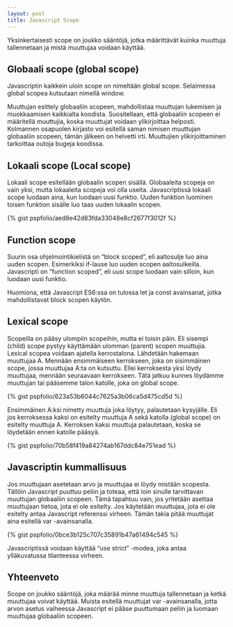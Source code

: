 ```yaml
---
layout: post
title: Javascript Scope
---
```


Yksinkertaisesti scope on joukko sääntöjä, jotka määrittävät kuinka muuttuja tallennetaan ja mistä muuttujaa voidaan käyttää.

<!-- kuvan lisäys ![_config.yml]({{ site.baseurl }}/images/config.png) -->

## Globaali scope (global scope)

Javascriptin kaikkein uloin scope on nimeltään global scope. Selaimessa global scopea kutsutaan nimellä window.

Muuttujan esittely globaaliin scopeen, mahdollistaa muuttujan lukemisen ja muokkaamisen kaikkialta koodista. Suositellaan, että globaaliin scopeen ei määritellä muuttujia, koska muuttujat voidaan ylikirjoittaa helposti. Kolmannen osapuolen kirjasto voi esitellä saman nimisen muuttujan globaaliin scopeen, tämän jälkeen on helvetti irti. Muuttujien ylikirjoittaminen tarkoittaa outoja bugeja koodissa.

## Lokaali scope (Local scope)

Lokaali scope esitellään globaalin scopen sisällä. Globaaleita scopeja on vain yksi, mutta lokaaleita scopeja voi olla useita. Javascriptissä lokaali scope luodaan aina, kun luodaan uusi funktio. Uuden funktion luominen toisen funktion sisälle luo taas uuden lokaalin scopen.

{% gist pspfolio/aed8e42d83fda33048e8cf2677f3012f %}

## Function scope

Suurin osa ohjelmointikielistä on “block scoped”, eli aaltosulje luo aina uuden scopen. Esimerkiksi if-lause luo uuden scopen aaltosulkeilla. Javascripti on “function scoped”, eli uusi scope luodaan vain silloin, kun luodaan uusi funktio.

Huomiona, että Javascript ES6:ssa on tulossa let ja const avainsanat, jotka mahdollistavat block scopen käytön.

## Lexical scope

Scopeilla on pääsy ulompiin scopeihin, mutta ei toisin päin. Eli sisempi (child) scope pystyy käyttämään ulomman (parent) scopen muuttujia. Lexical scopea voidaan ajatella kerrostalona. Lähdetään hakemaan muuttujaa A. Mennään ensimmäiseen kerrokseen, joka on sisimmäinen scope, jossa muuttujaa A:ta on kutsuttu. Ellei kerroksesta yksi löydy muuttujaa, mennään seuraavaan kerrokseen. Tätä jatkuu kunnes löydämme muuttujan tai pääsemme talon katolle, joka on global scope.

{% gist pspfolio/623a53b6044c7625a3b06ca5d475cd5d %}

Ensimmäinen A:ksi nimetty muuttuja joka löytyy, palautetaan kysyjälle. Eli jos kerroksessa kaksi on esitelty muuttuja A sekä katolla (global scope) on esitelty muuttuja A. Kerroksen kaksi muuttuja palautetaan, koska se löydetään ennen katolle pääsyä.

{% gist pspfolio/70b58f419a84274ab167ddc84e751ead %}

## Javascriptin kummallisuus

Jos muuttujaan asetetaan arvo ja muuttujaa ei löydy mistään scopesta. Tällöin Javascript puuttuu peliin ja toteaa, että loin sinulle tarvittavan muuttujan globaaliin scopeen. Tämä tapahtuu vain, jos yritetään asettaa muuttujaan tietoa, jota ei ole esitelty. Jos käytetään muuttujaa, jota ei ole esitelty antaa Javascript referenssi virheen. Tämän takia pitää muuttujat aina esitellä var -avainsanalla. 

{% gist pspfolio/0bce3b125c707c35891b47a61494c545 %}

Javascriptissä voidaan käyttää “use strict” -modea, joka antaa ylläkuvatussa tilanteessa virheen.

## Yhteenveto

Scope on joukko sääntöjä, joka määrää minne muuttuja tallennetaan ja ketkä muuttujaa voivat käyttää. Muista esitellä muuttujat var -avainsanalla, jotta arvon asetus vaiheessa Javascript ei pääse puuttumaan peliin ja luomaan muuttujaa globaaliin scopeen.
